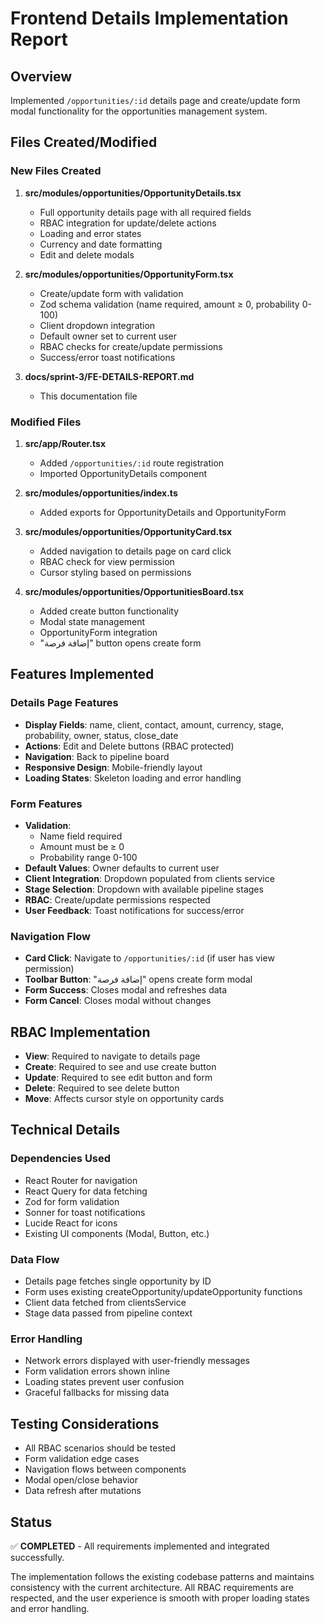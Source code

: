 # Frontend Details Implementation Report

## Overview

Implemented `/opportunities/:id` details page and create/update form modal functionality for the opportunities management system.

## Files Created/Modified

### New Files Created

1. **src/modules/opportunities/OpportunityDetails.tsx**
   - Full opportunity details page with all required fields
   - RBAC integration for update/delete actions
   - Loading and error states
   - Currency and date formatting
   - Edit and delete modals

2. **src/modules/opportunities/OpportunityForm.tsx**
   - Create/update form with validation
   - Zod schema validation (name required, amount ≥ 0, probability 0-100)
   - Client dropdown integration
   - Default owner set to current user
   - RBAC checks for create/update permissions
   - Success/error toast notifications

3. **docs/sprint-3/FE-DETAILS-REPORT.md**
   - This documentation file

### Modified Files

1. **src/app/Router.tsx**
   - Added `/opportunities/:id` route registration
   - Imported OpportunityDetails component

2. **src/modules/opportunities/index.ts**
   - Added exports for OpportunityDetails and OpportunityForm

3. **src/modules/opportunities/OpportunityCard.tsx**
   - Added navigation to details page on card click
   - RBAC check for view permission
   - Cursor styling based on permissions

4. **src/modules/opportunities/OpportunitiesBoard.tsx**
   - Added create button functionality
   - Modal state management
   - OpportunityForm integration
   - "إضافة فرصة" button opens create form

## Features Implemented

### Details Page Features

- **Display Fields**: name, client, contact, amount, currency, stage, probability, owner, status, close_date
- **Actions**: Edit and Delete buttons (RBAC protected)
- **Navigation**: Back to pipeline board
- **Responsive Design**: Mobile-friendly layout
- **Loading States**: Skeleton loading and error handling

### Form Features

- **Validation**:
  - Name field required
  - Amount must be ≥ 0
  - Probability range 0-100
- **Default Values**: Owner defaults to current user
- **Client Integration**: Dropdown populated from clients service
- **Stage Selection**: Dropdown with available pipeline stages
- **RBAC**: Create/update permissions respected
- **User Feedback**: Toast notifications for success/error

### Navigation Flow

- **Card Click**: Navigate to `/opportunities/:id` (if user has view permission)
- **Toolbar Button**: "إضافة فرصة" opens create form modal
- **Form Success**: Closes modal and refreshes data
- **Form Cancel**: Closes modal without changes

## RBAC Implementation

- **View**: Required to navigate to details page
- **Create**: Required to see and use create button
- **Update**: Required to see edit button and form
- **Delete**: Required to see delete button
- **Move**: Affects cursor style on opportunity cards

## Technical Details

### Dependencies Used

- React Router for navigation
- React Query for data fetching
- Zod for form validation
- Sonner for toast notifications
- Lucide React for icons
- Existing UI components (Modal, Button, etc.)

### Data Flow

- Details page fetches single opportunity by ID
- Form uses existing createOpportunity/updateOpportunity functions
- Client data fetched from clientsService
- Stage data passed from pipeline context

### Error Handling

- Network errors displayed with user-friendly messages
- Form validation errors shown inline
- Loading states prevent user confusion
- Graceful fallbacks for missing data

## Testing Considerations

- All RBAC scenarios should be tested
- Form validation edge cases
- Navigation flows between components
- Modal open/close behavior
- Data refresh after mutations

## Status

✅ **COMPLETED** - All requirements implemented and integrated successfully.

The implementation follows the existing codebase patterns and maintains consistency with the current architecture. All RBAC requirements are respected, and the user experience is smooth with proper loading states and error handling.
